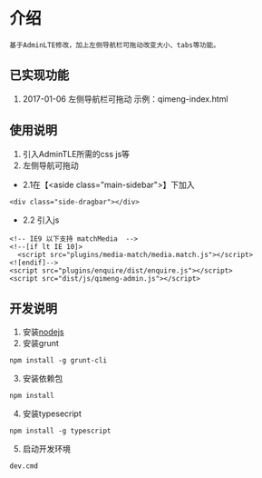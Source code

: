 # 介绍
    基于AdminLTE修改，加上左侧导航栏可拖动改变大小、tabs等功能。

## 已实现功能
1. 2017-01-06 左侧导航栏可拖动 示例：qimeng-index.html
## 使用说明
1. 引入AdminTLE所需的css js等
2. 左侧导航可拖动
- 2.1在【&lt;aside class="main-sidebar"&gt;】下加入
```
<div class="side-dragbar"></div>
```
- 2.2 引入js
```
<!-- IE9 以下支持 matchMedia  -->
<!--[if lt IE 10]>
  <script src="plugins/media-match/media.match.js"></script>
<![endif]-->
<script src="plugins/enquire/dist/enquire.js"></script>
<script src="dist/js/qimeng-admin.js"></script>
```
## 开发说明
1. 安装[nodejs](https://nodejs.org/en/download/)
2. 安装grunt
```
npm install -g grunt-cli
```
3. 安装依赖包
```
npm install
```
4. 安装typesecript
```
npm install -g typescript
```
5. 启动开发环境
```
dev.cmd
```